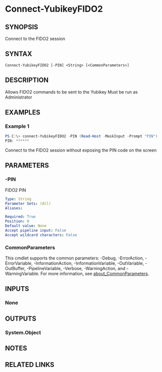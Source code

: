 ﻿---
external help file: powershellYK.dll-Help.xml
Module Name: powershellYK
online version:
schema: 2.0.0
---

# Connect-YubikeyFIDO2

## SYNOPSIS
Connect to the FIDO2 session

## SYNTAX

```
Connect-YubikeyFIDO2 [-PIN] <String> [<CommonParameters>]
```

## DESCRIPTION
Allows FIDO2 commands to be sent to the Yubikey
Must be run as Administrator

## EXAMPLES

### Example 1
```powershell
PS C:\> connect-YubikeyFIDO2 -PIN (Read-Host -MaskInput -Prompt "PIN")
PIN: ******
```

Connect to the FIDO2 session without exposing the PIN code on the screen

## PARAMETERS

### -PIN
FIDO2 PIN

```yaml
Type: String
Parameter Sets: (All)
Aliases:

Required: True
Position: 0
Default value: None
Accept pipeline input: False
Accept wildcard characters: False
```

### CommonParameters
This cmdlet supports the common parameters: -Debug, -ErrorAction, -ErrorVariable, -InformationAction, -InformationVariable, -OutVariable, -OutBuffer, -PipelineVariable, -Verbose, -WarningAction, and -WarningVariable. For more information, see [about_CommonParameters](http://go.microsoft.com/fwlink/?LinkID=113216).

## INPUTS

### None

## OUTPUTS

### System.Object
## NOTES

## RELATED LINKS
